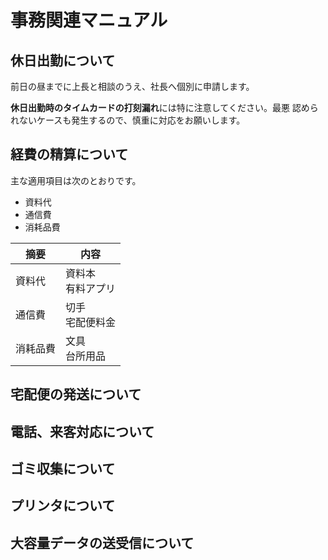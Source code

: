 # 事務関連マニュアル
## 休日出勤について
前日の昼までに上長と相談のうえ、社長へ個別に申請します。

**休日出勤時のタイムカードの打刻漏れ**には特に注意してください。最悪
認められないケースも発生するので、慎重に対応をお願いします。

## 経費の精算について
主な適用項目は次のとおりです。

- 資料代
- 通信費
- 消耗品費

|摘要  |内容
|--|--
|資料代  |資料本<br>有料アプリ
|通信費|切手<br>宅配便料金
|消耗品費|文具<br>台所用品

## 宅配便の発送について
## 電話、来客対応について
## ゴミ収集について
## プリンタについて
## 大容量データの送受信について
